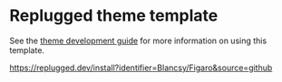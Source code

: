 # Replugged theme template

See the [theme development guide](https://guide.replugged.dev/docs/theme/getting-started) for more information on using this template.

https://replugged.dev/install?identifier=Blancsy/Figaro&source=github